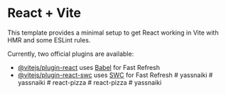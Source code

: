 # React + Vite

This template provides a minimal setup to get React working in Vite with HMR and some ESLint rules.

Currently, two official plugins are available:

- [@vitejs/plugin-react](https://github.com/vitejs/vite-plugin-react/blob/main/packages/plugin-react/README.md) uses [Babel](https://babeljs.io/) for Fast Refresh
- [@vitejs/plugin-react-swc](https://github.com/vitejs/vite-plugin-react-swc) uses [SWC](https://swc.rs/) for Fast Refresh
#   y a s s n a i k i  
 #   y a s s n a i k i  
 #   r e a c t - p i z z a  
 #   r e a c t - p i z z a  
 #   y a s s n a i k i  
 
